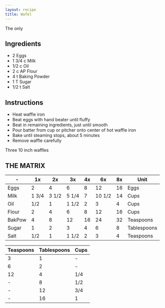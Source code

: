 ```yaml
---
layout: recipe
title: Wafel
---
```

The only

## Ingredients
- 2 Eggs
- 1 3/4 c Milk
- 1/2 c Oil
- 2 c AP Flour
- 4 t Baking Powder
- 1 T Sugar
- 1/2 t Salt

## Instructions
- Heat waffle iron
- Beat eggs with hand beater until fluffy
- Beat in remaining ingredients, just until smooth
- Pour batter from cup or pitcher onto center of hot waffle iron
- Bake until steaming stops, about 5 minutes
- Remove waffle carefully

Three 10 inch waffles

<div class="pagebreak"></div>

## THE MATRIX

| -     |   1x  |   2x  |   3x  |  4x |   6x   |  8x | Unit        |
|------ | ----- | ----- | ----- | --- | ------ | --- | ----------- |
|Eggs   | 2     | 4     | 6     | 8   | 12     | 16  | Eggs        |
|Milk   | 1 3/4 | 3 1/2 | 5 1/4 | 7   | 10 1/2 | 14  | Cups        |
|Oil    | 1/2   | 1     | 1 1/2 | 2   | 3      | 4   | Cups        |
|Flour  | 2     | 4     | 6     | 8   | 12     | 16  | Cups        |
|BakPow | 4     | 8     | 12    | 16  | 24     | 32  | Teaspoons   |
|Sugar  | 1     | 2     | 3     | 4   | 6      | 8   | Tablespoons |
|Salt   | 1/2   | 1     | 1 1/2 | 2   | 3      | 4   | Teaspoons   |

| Teaspoons | Tablespoons | Cups |
| --------- | ----------- | ---- |
| 3         | 1           | -    |
| 6         | 2           | -    |
| 12        | 4           | 1/4  |
| -         | 8           | 1/2  |
| -         | 12          | 3/4  |
| -         | 16          | 1    |